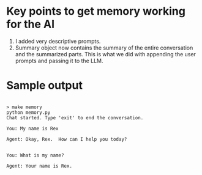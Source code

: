 # Key points to get memory working for the AI

1. I added very descriptive prompts.
2. Summary object now contains the summary of the entire conversation and the summarized parts. This is what we did with appending the user prompts and passing it to the LLM. 

# Sample output

```base

> make memory
python memory.py
Chat started. Type 'exit' to end the conversation.

You: My name is Rex

Agent: Okay, Rex.  How can I help you today?


You: What is my name?

Agent: Your name is Rex.
```
